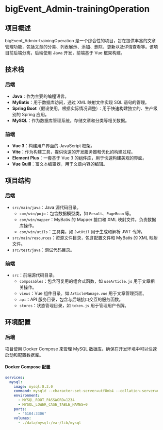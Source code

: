 # bigEvent_Admin-trainingOperation

## 项目概述

bigEvent_Admin-trainingOperation 是一个综合性的项目，旨在提供丰富的文章管理功能，包括文章的分类、列表展示、添加、删除、更新以及详情查看等。该项目前后端分离，后端使用 Java 开发，前端基于 Vue 框架构建。

## 技术栈

### 后端
- **Java**：作为主要的编程语言。
- **MyBatis**：用于数据库访问，通过 XML 映射文件实现 SQL 语句的管理。
- **Spring Boot**（假设使用，根据实际情况调整）：用于快速构建独立的、生产级别的 Spring 应用。
- **MySQL**：作为数据库管理系统，存储文章和分类等相关数据。

### 前端
- **Vue 3**：构建用户界面的 JavaScript 框架。
- **Vite**：作为构建工具，提供快速的开发服务器和优化的构建过程。
- **Element Plus**：一套基于 Vue 3 的组件库，用于快速构建美观的界面。
- **Vue Quill**：富文本编辑器，用于文章内容的编辑。

## 项目结构

### 后端
- `src/main/java`：Java 源代码目录。
  - `com/win/pojo`：包含数据模型类，如 `Result`、`PageBean` 等。
  - `com/win/mapper`：MyBatis 的 Mapper 接口和 XML 映射文件，负责数据库操作。
  - `com/win/utils`：工具类，如 `JwtUtil` 用于生成和解析 JWT 令牌。
- `src/main/resources`：资源文件目录，包含配置文件和 MyBatis 的 XML 映射文件。
- `src/test/java`：测试代码目录。

### 前端
- `src`：前端源代码目录。
  - `composables`：包含可复用的组合式函数，如 `useArticle.js` 用于文章相关操作。
  - `views`：Vue 组件目录，如 `ArticleManage.vue` 用于文章管理页面。
  - `api`：API 服务目录，包含与后端接口交互的服务函数。
  - `stores`：状态管理目录，如 `token.js` 用于管理用户令牌。

## 环境配置

### 后端
项目使用 Docker Compose 来管理 MySQL 数据库，确保在开发环境中可以快速启动和配置数据库。

#### Docker Compose 配置
```yaml
services:
  mysql:
    image: mysql:8.3.0
    command: mysqld --character-set-server=utf8mb4 --collation-server=utf8mb4_general_ci
    environment:
      - MYSQL_ROOT_PASSWORD=1234
      - MYSQL_LOWER_CASE_TABLE_NAMES=0
    ports:
      - "5104:3306"
    volumes:
      - ./data/mysql:/var/lib/mysql
